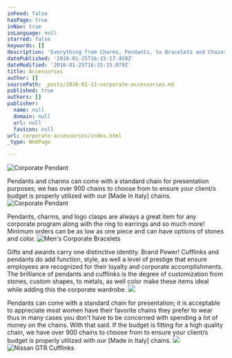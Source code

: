 ```yaml
---
inFeed: false
hasPage: true
inNav: true
inLanguage: null
starred: false
keywords: []
description: 'Everything from Charms, Pendants, to Bracelets and Chains.'
datePublished: '2016-01-25T16:15:17.459Z'
dateModified: '2016-01-25T16:15:15.079Z'
title: Accessories
author: []
sourcePath: _posts/2016-01-11-corporate-accessories.md
published: true
authors: []
publisher:
  name: null
  domain: null
  url: null
  favicon: null
url: corporate-accessories/index.html
_type: WebPage

---
```

![Corporate Pendant](https://s3-us-west-2.amazonaws.com/the-grid-img/p/21fcc246907457775f646ffbc64beeb7bf71f049.jpg)

Pendants and charms can come with a standard chain for presentation purposes; we has over 900 chains to choose from to ensure your client/s budget is properly utilized with our \[Made in Italy\] chains. ![Corporate Pendant](https://the-grid-user-content.s3-us-west-2.amazonaws.com/a22dd2b4-d286-4f24-a1c6-abd31b3e829b.jpg)

Pendants, charms, and logo clasps are always a great item for any corporate program along with the ring to earrings and so much more!   Minimum orders can be as low as one piece and can have options of stones and color.
![Men's Corporate Bracelets](https://s3-us-west-2.amazonaws.com/the-grid-img/p/d0315bb28624f1cca6ffe5f74d6b2ab2cf6260d5.jpg)

Gifts and awards carry one distinctive identity.  Brand Power!  Cufflinks and pendants do add function, style, as well a level of prestige that ensure employees are recognized for their loyalty and corporate accomplishments.  The brilliance of pendants and cufflinks is the degree of customization from stones, custom shapes, to metals, as well color make these items ideal while adding this the corporate wardrobe.
![](https://s3-us-west-2.amazonaws.com/the-grid-img/p/126942973047c5b3d74a9a3e7e728bc72c2b9398.jpg)

Pendants can come with a standard chain for presentation; it is acceptable to appreciate most women have their favorite chains they prefer to wear thus in many cases you don't have to be concerned with spending a lot of money on the chains.  With that said.  If the budget is fitting for a high quality chain, we have over 900 chains to choose from to ensure your client/s budget is properly utilized with our \[Made in Italy\] chains.
![](https://s3-us-west-2.amazonaws.com/the-grid-img/p/4d6d02237823ddc44cc30a8637d5437ddb06cc8d.jpg)
![Nissan GTR Cufflinks](https://s3-us-west-2.amazonaws.com/the-grid-img/p/2c1736a5494204c5e0bc9d81caf91bd3b0baa2b0.jpg)